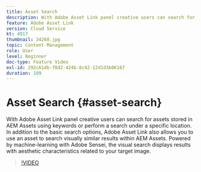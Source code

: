 ```yaml
---
title: Asset Search
description: With Adobe Asset Link panel creative users can search for assets stored in AEM Assets using keywords or perform a search under a specific location. In addition to the basic search options, Adobe Asset Link also allows you to use an asset to search visually similar results within AEM Assets. Powered by machine-learning with Adobe Sensei, the visual search displays results with aesthetic characteristics related to your target image.
feature: Adobe Asset Link
version: Cloud Service
kt: 4917
thumbnail: 34260.jpg
topic: Content Management
role: User
level: Beginner
doc-type: Feature Video
exl-id: 292c61db-f8d2-424b-8c42-12d1d3b06167
duration: 199
---
```

# Asset Search {#asset-search}

With Adobe Asset Link panel creative users can search for assets stored in AEM Assets using keywords or perform a search under a specific location. In addition to the basic search options, Adobe Asset Link also allows you to use an asset to search visually similar results within AEM Assets. Powered by machine-learning with Adobe Sensei, the visual search displays results with aesthetic characteristics related to your target image.

>[!VIDEO](https://video.tv.adobe.com/v/34260?quality=12&learn=on)

